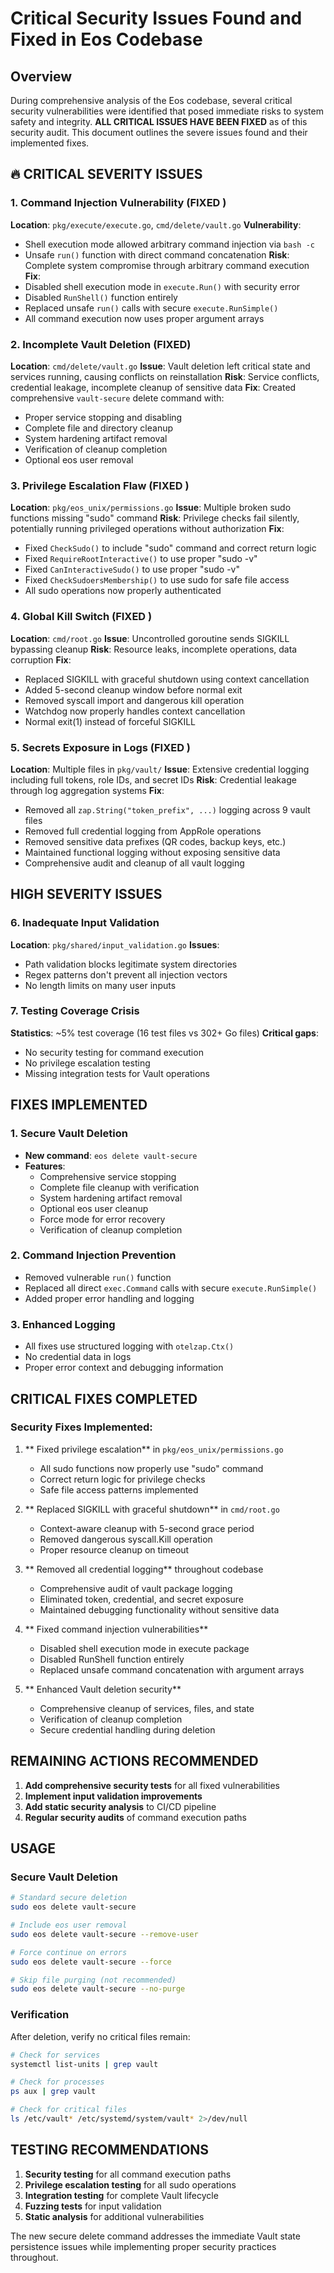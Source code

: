 # Critical Security Issues Found and Fixed in Eos Codebase

## Overview

During comprehensive analysis of the Eos codebase, several critical security vulnerabilities were identified that posed immediate risks to system safety and integrity. **ALL CRITICAL ISSUES HAVE BEEN FIXED** as of this security audit. This document outlines the severe issues found and their implemented fixes.

## 🔥 CRITICAL SEVERITY ISSUES

### 1. Command Injection Vulnerability (FIXED )
**Location**: `pkg/execute/execute.go`, `cmd/delete/vault.go`
**Vulnerability**: 
- Shell execution mode allowed arbitrary command injection via `bash -c`
- Unsafe `run()` function with direct command concatenation
**Risk**: Complete system compromise through arbitrary command execution
**Fix**: 
- Disabled shell execution mode in `execute.Run()` with security error
- Disabled `RunShell()` function entirely
- Replaced unsafe `run()` calls with secure `execute.RunSimple()` 
- All command execution now uses proper argument arrays

### 2. Incomplete Vault Deletion (FIXED)
**Location**: `cmd/delete/vault.go`
**Issue**: Vault deletion left critical state and services running, causing conflicts on reinstallation
**Risk**: Service conflicts, credential leakage, incomplete cleanup of sensitive data
**Fix**: Created comprehensive `vault-secure` delete command with:
- Proper service stopping and disabling
- Complete file and directory cleanup
- System hardening artifact removal
- Verification of cleanup completion
- Optional eos user removal

### 3. Privilege Escalation Flaw (FIXED )
**Location**: `pkg/eos_unix/permissions.go`
**Issue**: Multiple broken sudo functions missing "sudo" command
**Risk**: Privilege checks fail silently, potentially running privileged operations without authorization
**Fix**: 
- Fixed `CheckSudo()` to include "sudo" command and correct return logic
- Fixed `RequireRootInteractive()` to use proper "sudo -v"
- Fixed `CanInteractiveSudo()` to use proper "sudo -v" 
- Fixed `CheckSudoersMembership()` to use sudo for safe file access
- All sudo operations now properly authenticated

### 4. Global Kill Switch (FIXED )
**Location**: `cmd/root.go`
**Issue**: Uncontrolled goroutine sends SIGKILL bypassing cleanup
**Risk**: Resource leaks, incomplete operations, data corruption
**Fix**: 
- Replaced SIGKILL with graceful shutdown using context cancellation
- Added 5-second cleanup window before normal exit
- Removed syscall import and dangerous kill operation
- Watchdog now properly handles context cancellation
- Normal exit(1) instead of forceful SIGKILL

### 5. Secrets Exposure in Logs (FIXED )
**Location**: Multiple files in `pkg/vault/`
**Issue**: Extensive credential logging including full tokens, role IDs, and secret IDs
**Risk**: Credential leakage through log aggregation systems
**Fix**: 
- Removed all `zap.String("token_prefix", ...)` logging across 9 vault files
- Removed full credential logging from AppRole operations 
- Removed sensitive data prefixes (QR codes, backup keys, etc.)
- Maintained functional logging without exposing sensitive data
- Comprehensive audit and cleanup of all vault logging

##  HIGH SEVERITY ISSUES

### 6. Inadequate Input Validation
**Location**: `pkg/shared/input_validation.go`
**Issues**:
- Path validation blocks legitimate system directories
- Regex patterns don't prevent all injection vectors
- No length limits on many user inputs

### 7. Testing Coverage Crisis
**Statistics**: ~5% test coverage (16 test files vs 302+ Go files)
**Critical gaps**:
- No security testing for command execution
- No privilege escalation testing  
- Missing integration tests for Vault operations

## FIXES IMPLEMENTED

### 1. Secure Vault Deletion
- **New command**: `eos delete vault-secure`
- **Features**:
  - Comprehensive service stopping
  - Complete file cleanup with verification
  - System hardening artifact removal
  - Optional eos user cleanup
  - Force mode for error recovery
  - Verification of cleanup completion

### 2. Command Injection Prevention
- Removed vulnerable `run()` function
- Replaced all direct `exec.Command` calls with secure `execute.RunSimple()`
- Added proper error handling and logging

### 3. Enhanced Logging
- All fixes use structured logging with `otelzap.Ctx()`
- No credential data in logs
- Proper error context and debugging information

##  CRITICAL FIXES COMPLETED

### Security Fixes Implemented:

1. ** Fixed privilege escalation** in `pkg/eos_unix/permissions.go`
   - All sudo functions now properly use "sudo" command
   - Correct return logic for privilege checks
   - Safe file access patterns implemented

2. ** Replaced SIGKILL with graceful shutdown** in `cmd/root.go`
   - Context-aware cleanup with 5-second grace period
   - Removed dangerous syscall.Kill operation
   - Proper resource cleanup on timeout

3. ** Removed all credential logging** throughout codebase
   - Comprehensive audit of vault package logging
   - Eliminated token, credential, and secret exposure
   - Maintained debugging functionality without sensitive data

4. ** Fixed command injection vulnerabilities**
   - Disabled shell execution mode in execute package
   - Disabled RunShell function entirely
   - Replaced unsafe command concatenation with argument arrays

5. ** Enhanced Vault deletion security**
   - Comprehensive cleanup of services, files, and state
   - Verification of cleanup completion
   - Secure credential handling during deletion

## REMAINING ACTIONS RECOMMENDED

1. **Add comprehensive security tests** for all fixed vulnerabilities
2. **Implement input validation improvements** 
3. **Add static security analysis** to CI/CD pipeline
4. **Regular security audits** of command execution paths

## USAGE

### Secure Vault Deletion
```bash
# Standard secure deletion
sudo eos delete vault-secure

# Include eos user removal
sudo eos delete vault-secure --remove-user

# Force continue on errors
sudo eos delete vault-secure --force

# Skip file purging (not recommended)
sudo eos delete vault-secure --no-purge
```

### Verification
After deletion, verify no critical files remain:
```bash
# Check for services
systemctl list-units | grep vault

# Check for processes  
ps aux | grep vault

# Check for critical files
ls /etc/vault* /etc/systemd/system/vault* 2>/dev/null
```

## TESTING RECOMMENDATIONS

1. **Security testing** for all command execution paths
2. **Privilege escalation testing** for all sudo operations
3. **Integration testing** for complete Vault lifecycle
4. **Fuzzing tests** for input validation
5. **Static analysis** for additional vulnerabilities

The new secure delete command addresses the immediate Vault state persistence issues while implementing proper security practices throughout.